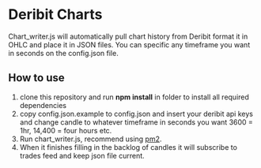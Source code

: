 # Deribit Charts  
Chart_writer.js will automatically pull chart history from Deribit format it in OHLC and place it in JSON files. You can specific any timeframe you want in seconds on the config.json file.

## How to use  
1. clone this repository and run __npm install__ in folder to install all required dependencies  
2. copy config.json.example to config.json and insert your deribit api keys and change candle to whatever timeframe in seconds you want 3600 = 1hr, 14,400 = four hours etc.  
3. Run chart_writer.js, recommend using [pm2](https://github.com/Unitech/pm2).  
4. When it finishes filling in the backlog of candles it will subscribe to trades feed and keep json file current.  
